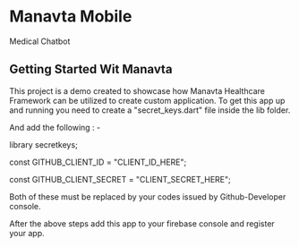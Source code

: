 # Manavta Mobile

Medical Chatbot

## Getting Started Wit Manavta

This project is a demo created to showcase how Manavta Healthcare Framework can be utilized to create custom application.
To get this app up and running you need to create a "secret_keys.dart" file inside the lib folder.
 
 And add the following : -
 
library secretkeys; 

const GITHUB_CLIENT_ID = "CLIENT_ID_HERE";

const GITHUB_CLIENT_SECRET = "CLIENT_SECRET_HERE";

Both of these must be replaced by your codes issued by Github-Developer console.

After the above steps add this app to your firebase console and register your app.

   
